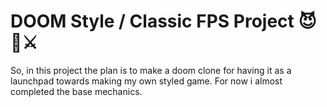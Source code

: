 # DOOM Style / Classic FPS Project 😈👺⚔️
 
So, in this project the plan is to make a doom clone for having it as a launchpad towards making my own styled game. For now i almost completed the base mechanics.
